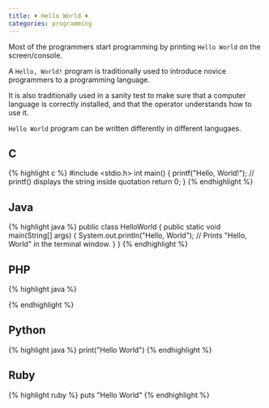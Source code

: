 ```yaml
---
title: ♦ Hello World ♦
categories: programming
---
```


Most of the programmers start programming by printing `Hello World` on the screen/console.

A `Hello, World!` program is traditionally used to introduce novice programmers to a programming language.

It is also traditionally used in a sanity test to make sure that a computer language is correctly installed, and that the operator understands how to use it.

`Hello World` program can be written differently in different langugaes.

## C ##
{% highlight c %}
#include <stdio.h>
int main()
{
   printf("Hello, World!"); // printf() displays the string inside quotation
   return 0;
}
{% endhighlight %}

## Java ##
{% highlight java %}
public class HelloWorld {
   public static void main(String[] args) {
      System.out.println("Hello, World"); // Prints "Hello, World" in the terminal window.
   }
}
{% endhighlight %}

## PHP ##
{% highlight java %}
<?php
    echo "Hello World!";
?>
{% endhighlight %}

## Python ##
{% highlight java %}
print("Hello World")
{% endhighlight %}

## Ruby ##
{% highlight ruby %}
puts "Hello World"
{% endhighlight %}



